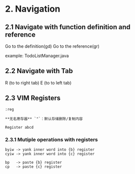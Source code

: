 # 2. Navigation

## 2.1 Navigate with function definition and reference

Go to the definition(gd)
Go to the reference(gr)

example: TodoListManager.java

## 2.2 Navigate with Tab

R (to to right tab)
E (to to left tab)

## 2.3 VIM Registers

```
:reg

**无名寄存器** `"`：默认存储删除/复制内容

Register abcd
```

### 2.3.1 Mutiple operations with registers

```
byiw -> yank inner word into {b} register
cyiw -> yank inner word into {c} register

bp   -> paste {b} register
cp   -> paste {c} register
```
